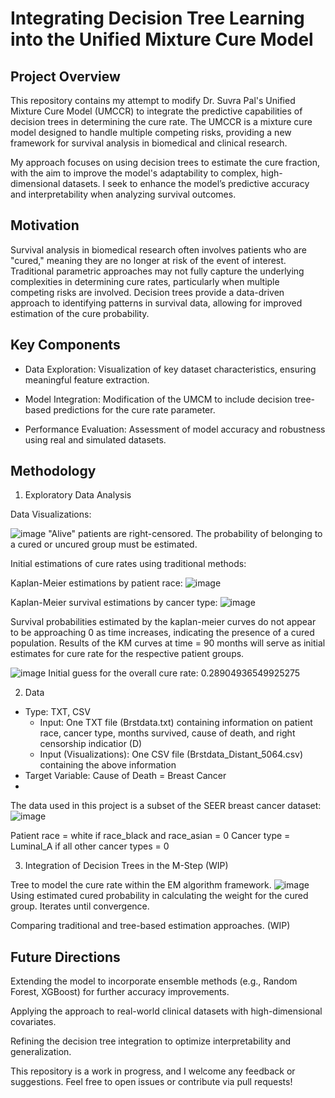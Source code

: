 # Integrating Decision Tree Learning into the Unified Mixture Cure Model

## Project Overview

This repository contains my attempt to modify Dr. Suvra Pal's Unified Mixture Cure Model (UMCCR) to integrate the predictive capabilities of decision trees in determining the cure rate. The UMCCR is a mixture cure model designed to handle multiple competing risks, providing a new framework for survival analysis in biomedical and clinical research.

My approach focuses on using decision trees to estimate the cure fraction, with the aim to improve the model's adaptability to complex, high-dimensional datasets. I seek to enhance the model’s predictive accuracy and interpretability when analyzing survival outcomes.

## Motivation

Survival analysis in biomedical research often involves patients who are "cured," meaning they are no longer at risk of the event of interest. Traditional parametric approaches may not fully capture the underlying complexities in determining cure rates, particularly when multiple competing risks are involved. Decision trees provide a data-driven approach to identifying patterns in survival data, allowing for improved estimation of the cure probability.

## Key Components

* Data Exploration: Visualization of key dataset characteristics, ensuring meaningful feature extraction.

* Model Integration: Modification of the UMCM to include decision tree-based predictions for the cure rate parameter.

* Performance Evaluation: Assessment of model accuracy and robustness using real and simulated datasets.

## Methodology

1. Exploratory Data Analysis

Data Visualizations:

![image](https://github.com/user-attachments/assets/071c8743-034a-4b9f-9c8c-d03bca013df8)
"Alive" patients are right-censored. The probability of belonging to a cured or uncured group must be estimated.

Initial estimations of cure rates using traditional methods:

Kaplan-Meier estimations by patient race:
![image](https://github.com/user-attachments/assets/ce4d284f-61e4-463d-8f8a-77bba4f347a6)

Kaplan-Meier survival estimations by cancer type:
![image](https://github.com/user-attachments/assets/f7bfdbf0-9ed6-41bb-b6a0-65a0c6739c29)

Survival probabilities estimated by the kaplan-meier curves do not appear to be approaching 0 as time increases, indicating the presence of a cured population.
Results of the KM curves at time = 90 months will serve as initial estimates for cure rate for the respective patient groups.

![image](https://github.com/user-attachments/assets/23ca3564-f6e7-4a93-b85c-64ebeffc184a)
Initial guess for the overall cure rate: 0.28904936549925275


2. Data
  * Type: TXT, CSV
    * Input: One TXT file (Brstdata.txt) containing information on patient race, cancer type, months survived, cause of death, and right censorship indicatior (D)
    * Input (Visualizations): One CSV file (Brstdata_Distant_5064.csv) containing the above information
  * Target Variable: Cause of Death = Breast Cancer
  * 
The data used in this project is a subset of the SEER breast cancer dataset:
![image](https://github.com/user-attachments/assets/fae46cc2-8acb-4319-a8a7-494cf1159d81)

Patient race = white if race_black and race_asian = 0
Cancer type = Luminal_A if all other cancer types = 0


3. Integration of Decision Trees in the M-Step (WIP)

Tree to model the cure rate within the EM algorithm framework.
![image](https://github.com/user-attachments/assets/51166f6f-1120-46bf-bc45-e0ddb6b632aa)
Using estimated cured probability in calculating the weight for the cured group.
Iterates until convergence.

Comparing traditional and tree-based estimation approaches. (WIP)

## Future Directions

Extending the model to incorporate ensemble methods (e.g., Random Forest, XGBoost) for further accuracy improvements.

Applying the approach to real-world clinical datasets with high-dimensional covariates.

Refining the decision tree integration to optimize interpretability and generalization.


This repository is a work in progress, and I welcome any feedback or suggestions. Feel free to open issues or contribute via pull requests!
